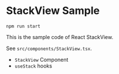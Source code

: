 # StackView Sample

```
npm run start
```

This is the sample code of React StackView.

See `src/components/StackView.tsx`.

- `StackView` Component
- `useStack` hooks
